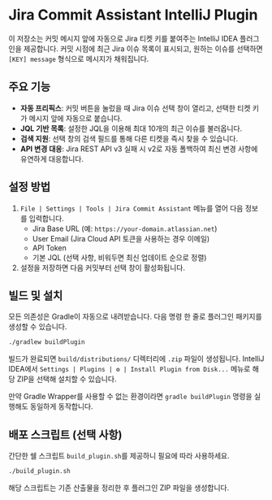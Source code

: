 # Jira Commit Assistant IntelliJ Plugin

이 저장소는 커밋 메시지 앞에 자동으로 Jira 티켓 키를 붙여주는 IntelliJ IDEA 플러그인을 제공합니다. 커밋 시점에 최근 Jira 이슈 목록이 표시되고, 원하는 이슈를 선택하면 `[KEY] message` 형식으로 메시지가 채워집니다.

## 주요 기능
- **자동 프리픽스**: 커밋 버튼을 눌렀을 때 Jira 이슈 선택 창이 열리고, 선택한 티켓 키가 메시지 앞에 자동으로 붙습니다.
- **JQL 기반 목록**: 설정한 JQL을 이용해 최대 10개의 최근 이슈를 불러옵니다.
- **검색 지원**: 선택 창의 검색 필드를 통해 다른 티켓을 즉시 찾을 수 있습니다.
- **API 변경 대응**: Jira REST API v3 실패 시 v2로 자동 폴백하여 최신 변경 사항에 유연하게 대응합니다.

## 설정 방법
1. `File | Settings | Tools | Jira Commit Assistant` 메뉴를 열어 다음 정보를 입력합니다.
   - Jira Base URL (예: `https://your-domain.atlassian.net`)
   - User Email (Jira Cloud API 토큰을 사용하는 경우 이메일)
   - API Token
   - 기본 JQL (선택 사항, 비워두면 최신 업데이트 순으로 정렬)
2. 설정을 저장하면 다음 커밋부터 선택 창이 활성화됩니다.

## 빌드 및 설치
모든 의존성은 Gradle이 자동으로 내려받습니다. 다음 명령 한 줄로 플러그인 패키지를 생성할 수 있습니다.

```bash
./gradlew buildPlugin
```

빌드가 완료되면 `build/distributions/` 디렉터리에 `.zip` 파일이 생성됩니다. IntelliJ IDEA에서 `Settings | Plugins | ⚙ | Install Plugin from Disk...` 메뉴로 해당 ZIP을 선택해 설치할 수 있습니다.

만약 Gradle Wrapper를 사용할 수 없는 환경이라면 `gradle buildPlugin` 명령을 실행해도 동일하게 동작합니다.

## 배포 스크립트 (선택 사항)
간단한 쉘 스크립트 `build_plugin.sh`를 제공하니 필요에 따라 사용하세요.

```bash
./build_plugin.sh
```

해당 스크립트는 기존 산출물을 정리한 후 플러그인 ZIP 파일을 생성합니다.
